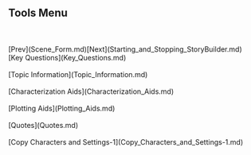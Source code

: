 ## Tools Menu ##
 <br/>
 <br/>
[Prev](Scene_Form.md)[Next](Starting_and_Stopping_StoryBuilder.md) <br/>
[Key Questions](Key_Questions.md) <br/><br/>
[Topic Information](Topic_Information.md) <br/><br/>
[Characterization Aids](Characterization_Aids.md) <br/><br/>
[Plotting Aids](Plotting_Aids.md) <br/><br/>
[Quotes](Quotes.md) <br/><br/>
[Copy Characters and Settings-1](Copy_Characters_and_Settings-1.md) <br/><br/>
